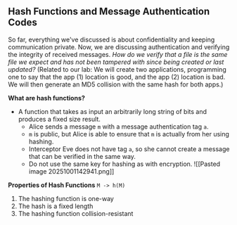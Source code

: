 ## Hash Functions and Message Authentication Codes

So far, everything we've discussed is about confidentiality and keeping communication private. Now, we are discussing authentication and verifying the integrity of received messages. 
*How do we verify that a file is the same file we expect and has not been tampered with since being created or last updated?*
(Related to our lab: We will create two applications, programming one to say that the app (1) location is good, and the app (2) location is bad. We will then generate an MD5 collision with the same hash for both apps.)

**What are hash functions?**
- A function that takes as input an arbitrarily long string of bits and produces a fixed size result.
	- Alice sends a message `m` with a message authentication tag `a`. 
	- `m` is public, but Alice is able to ensure that `m` is actually from her using hashing. 
	- Interceptor Eve does not have tag `a`, so she cannot create a message that can be verified in the same way. 
	- Do not use the same key for hashing as with encryption. 
![[Pasted image 20251001142941.png]]


**Properties of Hash Functions**
`M -> h(M)`
1. The hashing function is one-way
2. The hash is a fixed length
3. The hashing function collision-resistant

